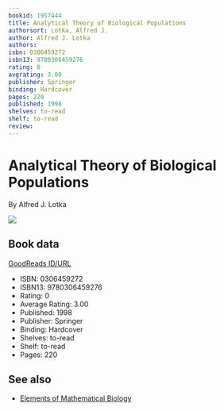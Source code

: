 ```yaml
---
bookid: 1957444
title: Analytical Theory of Biological Populations
authorsort: Lotka, Alfred J.
author: Alfred J. Lotka
authors: 
isbn: 0306459272
isbn13: 9780306459276
rating: 0
avgrating: 3.00
publisher: Springer
binding: Hardcover
pages: 220
published: 1998
shelves: to-read
shelf: to-read
review: 
---
```


# Analytical Theory of Biological Populations

By Alfred J. Lotka

![](https://i.gr-assets.com/images/S/compressed.photo.goodreads.com/books/1328848872l/1957444.jpg)

## Book data

[GoodReads ID/URL](https://www.goodreads.com/book/show/1957444)

- ISBN: 0306459272
- ISBN13: 9780306459276
- Rating: 0
- Average Rating: 3.00
- Published: 1998
- Publisher: Springer
- Binding: Hardcover
- Shelves: to-read
- Shelf: to-read
- Pages: 220


## See also

- [Elements of Mathematical Biology](Elements_of_Mathematical_Biology.md)
